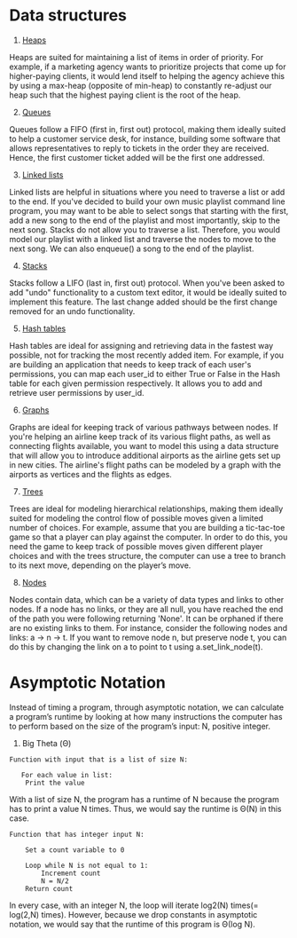 # Data structures 

1. [Heaps](https://github.com/ef10007/Data_structures/blob/master/heaps.py)

Heaps are suited for maintaining a list of items in order of priority. For example, if a marketing agency wants to prioritize projects that come up for higher-paying clients, it would lend itself to helping the agency achieve this by using a max-heap (opposite of min-heap) to constantly re-adjust our heap such that the highest paying client is the root of the heap.

2. [Queues](https://github.com/ef10007/Data_structures/blob/master/queue.py)

Queues follow a FIFO (first in, first out) protocol, making them ideally suited to help a customer service desk, for instance, building some software that allows representatives to reply to tickets in the order they are received. Hence, the first customer ticket added will be the first one addressed.

3. [Linked lists](https://github.com/ef10007/Data_structures/blob/master/linkedlists.py)

Linked lists are helpful in situations where you need to traverse a list or add to the end. If you've decided to build your own music playlist command line program, you may want to be able to select songs that starting with the first, add a new song to the end of the playlist and most importantly, skip to the next song. Stacks do not allow you to traverse a list. Therefore, you would model our playlist with a linked list and traverse the nodes to move to the next song. We can also enqueue() a song to the end of the playlist.
 
4. [Stacks](https://github.com/ef10007/Data_structures/blob/master/stack.py)

Stacks follow a LIFO (last in, first out) protocol. When you've been asked to add "undo" functionality to a custom text editor, it would be ideally suited to implement this feature. The last change added should be the first change removed for an undo functionality.


5. [Hash tables](https://github.com/ef10007/Data_structures/blob/master/hashmaps2.py)

Hash tables are ideal for assigning and retrieving data in the fastest way possible, not for tracking the most recently added item. For example, if you are building an application that needs to keep track of each user's permissions, you can map each user_id to either True or False in the Hash table for each given permission respectively. It allows you to add and retrieve user permissions by user_id.


6. [Graphs](https://github.com/ef10007/Data_structures/blob/master/graphs.py)

Graphs are ideal for keeping track of various pathways between nodes. If you're helping an airline keep track of its various flight paths, as well as connecting flights available, you want to model this using a data structure that will allow you to introduce additional airports as the airline gets set up in new cities. The airline's flight paths can be modeled by a graph with the airports as vertices and the flights as edges.

7. [Trees](https://github.com/ef10007/Data_structures/blob/master/trees.py)

Trees are ideal for modeling hierarchical relationships, making them ideally suited for modeling the control flow of possible moves given a limited number of choices. For example, assume that you are building a tic-tac-toe game so that a player can play against the computer. In order to do this, you need the game to keep track of possible moves given different player choices and with the trees structure, the computer can use a tree to branch to its next move, depending on the player’s move.

8. [Nodes](https://github.com/ef10007/Data_structures/blob/master/nodes.py)

Nodes contain data, which can be a variety of data types and links to other nodes. If a node has no links, or they are all null, you have reached the end of the path you were following returning 'None'. It can be orphaned if there are no existing links to them. For instance, consider the following nodes and links: a -> n -> t. If you want to remove node n, but preserve node t, you can do this by changing the link on a to point to t using a.set_link_node(t).

# Asymptotic Notation

Instead of timing a program, through asymptotic notation, we can calculate a program’s runtime by looking at how many instructions the computer has to perform based on the size of the program’s input: N, positive integer.

1. Big Theta (Θ)

```
Function with input that is a list of size N: 

   For each value in list:
    Print the value
````

With a list of size N, the program has a runtime of N because the program has to print a value N times. Thus, we would say the runtime is Θ(N) in this case.

```
Function that has integer input N:

    Set a count variable to 0
    
    Loop while N is not equal to 1:
        Increment count
        N = N/2
    Return count
```
In every case, with an integer N, the loop will iterate log2(N) times(= log(2,N) times). However, because we drop constants in asymptotic notation, we would say that the runtime of this program is Θ(log N).

